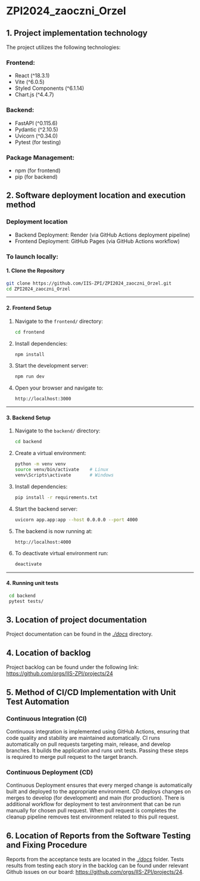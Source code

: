 # ZPI2024_zaoczni_Orzel

## 1. Project implementation technology
The project utilizes the following technologies:

### Frontend:
- React (^18.3.1)
- Vite (^6.0.5)
- Styled Components (^6.1.14)
- Chart.js (^4.4.7)

### Backend:
- FastAPI (^0.115.6)
- Pydantic (^2.10.5)
- Uvicorn (^0.34.0)
- Pytest (for testing)

### Package Management:
- npm (for frontend)
- pip (for backend)

## 2. Software deployment location and execution method

### Deployment location
- Backend Deployment: Render (via GitHub Actions deployment pipeline)
- Frontend Deployment: GitHub Pages (via GitHub Actions workflow)

### To launch locally:

#### **1. Clone the Repository**
```bash
git clone https://github.com/IIS-ZPI/ZPI2024_zaoczni_Orzel.git
cd ZPI2024_zaoczni_Orzel
```

---

#### **2. Frontend Setup**

1. Navigate to the `frontend/` directory:
   ```bash
   cd frontend
   ```

2. Install dependencies:
   ```bash
   npm install
   ```

3. Start the development server:
   ```bash
   npm run dev
   ```

4. Open your browser and navigate to:
   ```
   http://localhost:3000
   ```

---

#### **3. Backend Setup**

1. Navigate to the `backend/` directory:
   ```bash
   cd backend
   ```

2. Create a virtual environment:
   ```bash
   python -m venv venv
   source venv/bin/activate    # Linux
   venv\Scripts\activate       # Windows
   ```

3. Install dependencies:
   ```bash
   pip install -r requirements.txt
   ```

4. Start the backend server:
   ```bash
   uvicorn app.app:app --host 0.0.0.0 --port 4000
   ```

5. The backend is now running at:
   ```
   http://localhost:4000
   ```

6. To deactivate virtual environment run:
   ```bash
   deactivate
   ```

---

#### **4. Running unit tests**
   ```bash
    cd backend
    pytest tests/
   ```

## 3. Location of project documentation
Project documentation can be found in the [_./docs_](./docs/) directory.

## 4. Location of backlog
Project backlog can be found under the following link: https://github.com/orgs/IIS-ZPI/projects/24

## 5. Method of CI/CD Implementation with Unit Test Automation

### Continuous Integration (CI) 
Continuous integration is implemented using GitHub Actions, ensuring that code quality and stability are maintained automatically. CI runs automatically on pull requests targeting main, release, and develop branches. It builds the application and runs unit tests. Passing these steps is required to merge pull request to the target branch.

### Continuous Deployment (CD) 
Continuous Deployment ensures that every merged change is automatically built and deployed to the appropriate environment. CD deploys changes on merges to develop (for development) and main (for production). There is additional workflow for deployment to test anvironment that can be run manually for chosen pull request. When pull request is completes the cleanup pipeline removes test environment related to this pull request.

## 6. Location of Reports from the Software Testing and Fixing Procedure

Reports from the acceptance tests are located in the [_./docs_](./docs/) folder. Tests results from testing each story in the backlog can be found under relevant Github issues on our board: https://github.com/orgs/IIS-ZPI/projects/24.